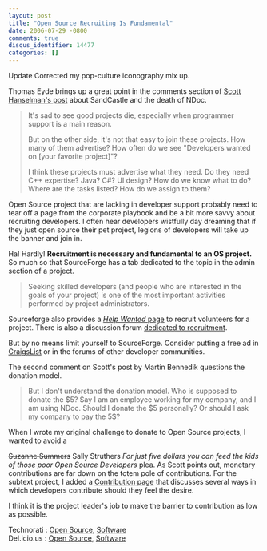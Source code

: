 ```yaml
---
layout: post
title: "Open Source Recruiting Is Fundamental"
date: 2006-07-29 -0800
comments: true
disqus_identifier: 14477
categories: []
---
```

Update Corrected my pop-culture iconography mix up.

Thomas Eyde brings up a great point in the comments section of [Scott
Hanselman's
post](http://www.hanselman.com/blog/CommentView.aspx?guid=734532ba-55ad-4a7b-85ae-05cf5cf27b05#commentstart "Death of NDoc")
about SandCastle and the death of NDoc.

> It's sad to see good projects die, especially when programmer support
> is a main reason.
>
> But on the other side, it's not that easy to join these projects. How
> many of them advertise? How often do we see "Developers wanted on
> [your favorite project]"?
>
> I think these projects must advertise what they need. Do they need C++
> expertise? Java? C\#? UI design? How do we know what to do? Where are
> the tasks listed? How do we assign to them?

Open Source project that are lacking in developer support probably need
to tear off a page from the corporate playbook and be a bit more savvy
about recruiting developers. I often hear developers wistfully day
dreaming that if they just open source their pet project, legions of
developers will take up the banner and join in.

Ha! Hardly! **Recruitment is necessary and fundamental to an OS
project.** So much so that SourceForge has a tab dedicated to the topic
in the admin section of a project.

> Seeking skilled developers (and people who are interested in the goals
> of your project) is one of the most important activities performed by
> project administrators.

Sourceforge also provides a [*Help Wanted*
page](http://sourceforge.net/people/createjob.php?group_id=137896 "Help Wanted")
to recruit volunteers for a project. There is also a discussion forum
[dedicated to
recruitment](http://sourceforge.net/forum/forum.php?forum_id=710 "Talk About Recruitment").

But by no means limit yourself to SourceForge. Consider putting a free
ad in [CraigsList](http://craigslist.org/ "Craig’s List") or in the
forums of other developer communities.

The second comment on Scott's post by Martin Bennedik questions the
donation model.

> But I don't understand the donation model. Who is supposed to donate
> the \$5? Say I am an employee working for my company, and I am using
> NDoc. Should I donate the \$5 personally? Or should I ask my company
> to pay the 5\$?

When I wrote my original challenge to donate to Open Source projects, I
wanted to avoid a

~~Suzanne Summers~~ Sally Struthers *For just five dollars you can feed
the kids of those poor Open Source Developers* plea. As Scott points
out, monetary contributions are far down on the totem pole of
contributions. For the subtext project, I added a [Contribution
page](http://subtextproject.com/Home/About/Contribute/tabid/153/Default.aspx "Contribution")
that discusses several ways in which developers contribute should they
feel the desire.

I think it is the project leader's job to make the barrier to
contribution as low as possible.

Technorati : [Open Source](http://technorati.com/tag/Open%20Source),
[Software](http://technorati.com/tag/Software) \
Del.icio.us : [Open Source](http://del.icio.us/tag/Open+Source),
[Software](http://del.icio.us/tag/Software)

